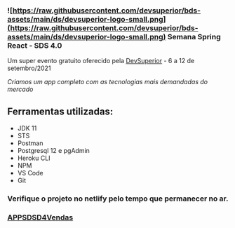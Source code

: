 ### ![https://raw.githubusercontent.com/devsuperior/bds-assets/main/ds/devsuperior-logo-small.png](https://raw.githubusercontent.com/devsuperior/bds-assets/main/ds/devsuperior-logo-small.png) Semana Spring React - SDS 4.0

Um super evento gratuito oferecido pela [DevSuperior](https://devsuperior.com.br/) \- 6 a 12 de setembro/2021

*Criamos um app completo com as tecnologias mais demandadas do mercado*

## Ferramentas utilizadas:

- JDK 11
- STS
- Postman
- Postgresql 12 e pgAdmin
- Heroku CLI
- NPM
- VS Code
- Git

### Verifique o projeto no netlify pelo tempo que permanecer no ar.

### [APPSDSD4Vendas](https://dsvendas-wzanon.netlify.app/)

